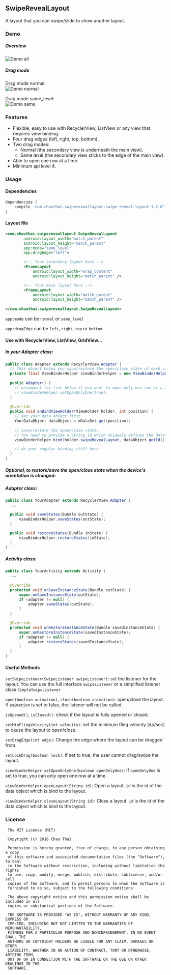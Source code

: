 ## SwipeRevealLayout
A layout that you can swipe/slide to show another layout.

### Demo
##### Overview
![Demo all](https://raw.githubusercontent.com/chthai64/SwipeRevealLayout/master/art/demo_all.gif)

##### Drag mode

Drag mode normal:   
![Demo normal](https://raw.githubusercontent.com/chthai64/SwipeRevealLayout/master/art/demo_normal.gif)

Drag mode same_level:   
![Demo same](https://raw.githubusercontent.com/chthai64/SwipeRevealLayout/master/art/demo_same.gif)

### Features
* Flexible, easy to use with RecyclerView, ListView or any view that requires view binding.
* Four drag edges (left, right, top, bottom).
* Two drag modes:
  * Normal (the secondary view is underneath the main view).
  * Same level (the secondary view sticks to the edge of the main view).
* Able to open one row at a time.
* Minimum api level 4.

### Usage
#### Dependencies
```groovy
dependencies {
    compile 'com.chauthai.swipereveallayout:swipe-reveal-layout:1.2.0'
}
```

#### Layout file
```xml
<com.chauthai.swipereveallayout.SwipeRevealLayout
        android:layout_width="match_parent"
        android:layout_height="match_parent"
        app:mode="same_level"
        app:dragEdge="left">

        <!-- Your secondary layout here -->
        <FrameLayout
            android:layout_width="wrap_content"
            android:layout_height="match_parent" />

        <!-- Your main layout here -->
        <FrameLayout
            android:layout_width="match_parent"
            android:layout_height="match_parent" />
            
</com.chauthai.swipereveallayout.SwipeRevealLayout>
```
```app:mode``` can be ```normal``` or ```same_level```

```app:dragEdge``` can be ```left```, ```right```, ```top``` or ```bottom```

#### Use with RecyclerView, ListView, GridView...
##### In your Adapter class:
```java
public class Adapter extends RecyclerView.Adapter {
  // This object helps you save/restore the open/close state of each view
  private final ViewBinderHelper viewBinderHelper = new ViewBinderHelper();
  
  public Adapter() {
    // uncomment the line below if you want to open only one row at a time
    // viewBinderHelper.setOpenOnlyOne(true);
  }
  
  @Override
  public void onBindViewHolder(ViewHolder holder, int position) {
    // get your data object first.
    YourDataObject dataObject = mDataSet.get(position); 
    
    // Save/restore the open/close state.
    // You need to provide a String id which uniquely defines the data object.
    viewBinderHelper.bind(holder.swipeRevealLayout, dataObject.getId()); 

    // do your regular binding stuff here
  }
}
```

##### Optional, to restore/save the open/close state when the device's orientation is changed:
##### Adapter class:
```java
public class YourAdapter extends RecyclerView.Adapter {
  ...

  public void saveStates(Bundle outState) {
      viewBinderHelper.saveStates(outState);
  }

  public void restoreStates(Bundle inState) {
      viewBinderHelper.restoreStates(inState);
  }  
}
```
##### Activity class:
```java
public class YourActivity extends Activity {
  ...
  
  @Override
  protected void onSaveInstanceState(Bundle outState) {
      super.onSaveInstanceState(outState);
      if (adapter != null) {
          adapter.saveStates(outState);
      }
  }

  @Override
  protected void onRestoreInstanceState(Bundle savedInstanceState) {
      super.onRestoreInstanceState(savedInstanceState);
      if (adapter != null) {
          adapter.restoreStates(savedInstanceState);
      }
  }
}
```

#### Useful Methods
```setSwipeListener(SwipeListener swipeListener)```: set the listener for the layout. You can use the full interface ```SwipeListener``` or a simplified listener class ```SimpleSwipeListener```

```open(boolean animation)```, ```close(boolean animation)```: open/close the layout. If ```animation``` is set to false, the listener will not be called.

```isOpened()```, ```isClosed()```: check if the layout is fully opened or closed.

```setMinFlingVelocity(int velocity)```: set the minimum fling velocity (dp/sec) to cause the layout to open/close.

```setDragEdge(int edge)```: Change the edge where the layout can be dragged from.

```setLockDrag(boolean lock)```: If set to true, the user cannot drag/swipe the layout.

```viewBinderHelper.setOpenOnlyOne(boolean openOnlyOne)```: If ```openOnlyOne``` is set to true, you can only open one row at a time.

```viewBinderHelper.openLayout(String id)```: Open a layout. ```id``` is the id of the data object which is bind to the layout.

```viewBinderHelper.closeLayout(String id)```: Close a layout. ```id``` is the id of the data object which is bind to the layout.

### License
```
 The MIT License (MIT)

 Copyright (c) 2016 Chau Thai

 Permission is hereby granted, free of charge, to any person obtaining a copy
 of this software and associated documentation files (the "Software"), to deal
 in the Software without restriction, including without limitation the rights
 to use, copy, modify, merge, publish, distribute, sublicense, and/or sell
 copies of the Software, and to permit persons to whom the Software is
 furnished to do so, subject to the following conditions:

 The above copyright notice and this permission notice shall be included in all
 copies or substantial portions of the Software.

 THE SOFTWARE IS PROVIDED "AS IS", WITHOUT WARRANTY OF ANY KIND, EXPRESS OR
 IMPLIED, INCLUDING BUT NOT LIMITED TO THE WARRANTIES OF MERCHANTABILITY,
 FITNESS FOR A PARTICULAR PURPOSE AND NONINFRINGEMENT. IN NO EVENT SHALL THE
 AUTHORS OR COPYRIGHT HOLDERS BE LIABLE FOR ANY CLAIM, DAMAGES OR OTHER
 LIABILITY, WHETHER IN AN ACTION OF CONTRACT, TORT OR OTHERWISE, ARISING FROM,
 OUT OF OR IN CONNECTION WITH THE SOFTWARE OR THE USE OR OTHER DEALINGS IN THE
 SOFTWARE.
```
